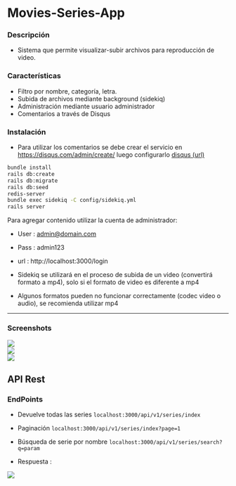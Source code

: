 # Movies-Series-App

### Descripción 
- Sistema que permite visualizar-subir archivos para reproducción de video.

### Características
- Filtro por nombre, categoría, letra.
- Subida de archivos mediante background (sidekiq)
- Administración mediante usuario administrador 
- Comentarios a través de Disqus

### Instalación

- Para utilizar los comentarios se debe crear el servicio en https://disqus.com/admin/create/ luego configurarlo [disqus (url)](https://github.com/JamesAndresCM/movies-series-app/blob/master/app/views/videos/show.html.erb#L19)

```bash
bundle install
rails db:create
rails db:migrate
rails db:seed
redis-server
bundle exec sidekiq -C config/sidekiq.yml
rails server
```

Para agregar contenido utilizar la cuenta de administrador: 

- User : admin@domain.com
- Pass : admin123

- url : http://localhost:3000/login

- Sidekiq se utilizará en el proceso de subida de un video (convertirá formato a mp4), solo si el formato de video es diferente a mp4

- Algunos formatos pueden no funcionar correctamente (codec video o audio), se recomienda utilizar mp4

***
### Screenshots

<img src="https://i.imgur.com/lTLHdgY.jpg" />
<br>
<img src="https://i.imgur.com/Izvr5xV.png" />
<br>
<img src="https://i.imgur.com/HwO1NeY.png" />

## API Rest

### EndPoints

- Devuelve todas las series ```localhost:3000/api/v1/series/index```
- Paginación ```localhost:3000/api/v1/series/index?page=1```
- Búsqueda de serie por nombre ```localhost:3000/api/v1/series/search?q=param```

- Respuesta :

<img src="https://i.imgur.com/s64PyqS.png" />